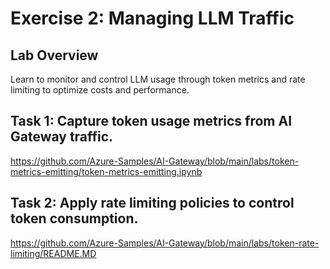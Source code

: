 # Exercise 2: Managing LLM Traffic

## Lab Overview

Learn to monitor and control LLM usage through token metrics and rate limiting to optimize costs and performance.


## Task 1: Capture token usage metrics from AI Gateway traffic. 

https://github.com/Azure-Samples/AI-Gateway/blob/main/labs/token-metrics-emitting/token-metrics-emitting.ipynb



## Task 2: Apply rate limiting policies to control token consumption. 

https://github.com/Azure-Samples/AI-Gateway/blob/main/labs/token-rate-limiting/README.MD
